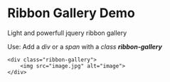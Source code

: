   <h1>Ribbon Gallery Demo</h1>
  <p>Light and powerfull jquery ribbon gallery</p>
  <p>Use:
      Add a <i>div</i> or a <i>span</i> with a <i>class <b>ribbon-gallery</b></i>
  </p>
  <p>
    <pre><code>&lt;div&nbsp;class=&quot;ribbon-gallery&quot;&gt;
  &nbsp;&nbsp;&lt;img&nbsp;src=&quot;image.jpg&quot;&nbsp;alt=&quot;image&quot;&gt;
&lt;&#47;div&gt;</code></pre>
  </p>
